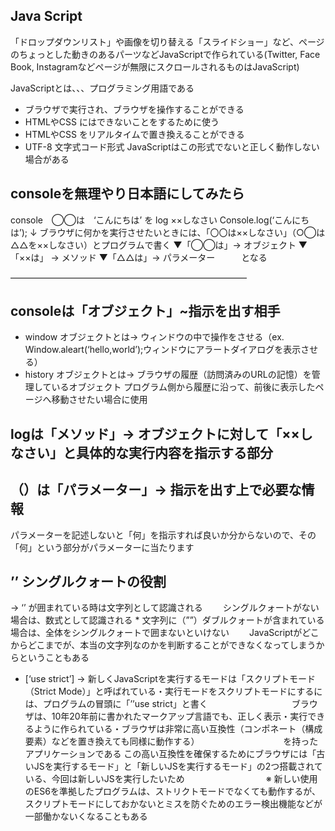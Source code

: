 ## Java Script 
「ドロップダウンリスト」や画像を切り替える「スライドショー」など、ページのちょっとした動きのあるパーツなどJavaScriptで作られている(Twitter, Face Book, Instagramなどページが無限にスクロールされるものはJavaScript)

JavaScriptとは、、、プログラミング用語である
- ブラウザで実行され、ブラウザを操作することができる
- HTMLやCSS にはできないことをするために使う
- HTMLやCSS をリアルタイムで置き換えることができる
- UTF-8 文字式コード形式 JavaScriptはこの形式でないと正しく動作しない場合がある



## consoleを無理やり日本語にしてみたら


console　◯◯は　‘こんにちは’ を log ××しなさい
Console.log(‘こんにちは’);
↓
ブラウザに何かを実行させたいときには、「〇〇は××しなさい」（○◯は△△を××しなさい）とプログラムで書く
▼「◯◯は」→ オブジェクト
▼「××は」 → メソッド
▼「△△は」→ パラメーター　　　となる

———————————————————————————
## consoleは「オブジェクト」~指示を出す相手
- window オブジェクトとは→ ウィンドウの中で操作をさせる（ex. Window.aleart(‘hello,world’);ウィンドウにアラートダイアログを表示させる）
- history オブジェクトとは→ ブラウザの履歴（訪問済みのURLの記憶）を管理しているオブジェクト プログラム側から履歴に沿って、前後に表示したページへ移動させたい場合に使用

## logは「メソッド」→ オブジェクトに対して「××しなさい」と具体的な実行内容を指示する部分

## （）は「パラメーター」→ 指示を出す上で必要な情報
パラメーターを記述しないと「何」を指示すれば良いか分からないので、その「何」という部分がパラメーターに当たります

## ’’ シングルクォートの役割
→ ‘’ が囲まれている時は文字列として認識される
　　シングルクォートがない場合は、数式として認識される
    * 文字列に（””）ダブルクォートが含まれている場合は、全体をシングルクォートで囲まないといけない
　　JavaScriptがどこからどこまでが、本当の文字列なのかを判断することができなくなってしまうからということもある
  
- [‘use strict’] → 新しくJavaScriptを実行するモードは「スクリプトモード（Strict Mode）」と呼ばれている・実行モードをスクリプトモードにするには、プログラムの冒頭に「’’use strict」と書く
　　　　　　　　　 ブラウザは、10年20年前に書かれたマークアップ言語でも、正しく表示・実行できるように作られている・ブラウザは非常に高い互換性（コンポネート（構成要素）などを置き換えても同様に動作する）
　　　　　　　　　 を持ったアプリケーションである
                            この高い互換性を確保するためにブラウザには「古いJSを実行するモード」と「新しいJSを実行するモード」の2つ搭載されている、今回は新しいJSを実行したいため
　　　　　　　　　※ 新しい使用のES6を準拠したプログラムは、ストリクトモードでなくても動作するが、スクリプトモードにしておかないとミスを防ぐためのエラー検出機能などが一部働かないくなることもある


